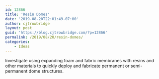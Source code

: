 ```yaml
---
id: 12866
title: 'Resin Domes'
date: '2019-08-20T22:01:49-07:00'
author: cjtrowbridge
layout: post
guid: 'https://blog.cjtrowbridge.com/?p=12866'
permalink: /2019/08/20/resin-domes/
categories:
    - Ideas
---
```


Investigate using expanding foam and fabric membranes with resins and other materials to quickly deploy and fabricate permanent or semi-permanent dome structures.
